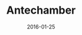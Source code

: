 ---
title: Antechamber
description: A short-video inspired by Person of Interest tv-series.
client:
skills:
  - User Interface
  - Motion Design
date: 2016-01-25
layout: work
permalink: false
---
